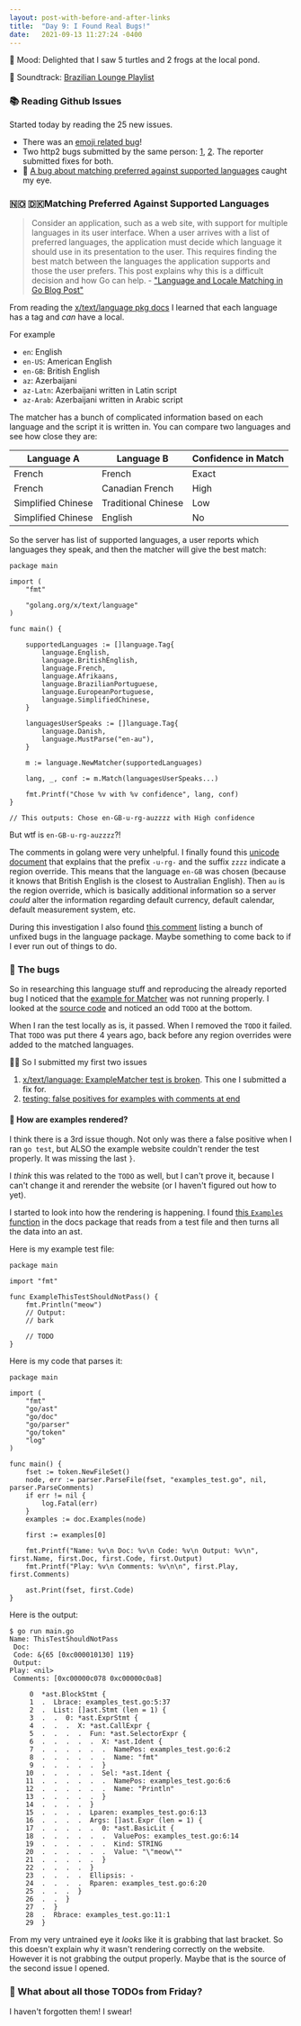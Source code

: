 ```yaml
---
layout: post-with-before-and-after-links
title:  "Day 9: I Found Real Bugs!"
date:   2021-09-13 11:27:24 -0400
---
```


🐢 Mood: Delighted that I saw 5 turtles and 2 frogs at the local pond.

🎵 Soundtrack: [Brazilian
Lounge Playlist](https://open.spotify.com/playlist/4R7qeoLxYwqDFdoHjA6BDk)

### 📚 Reading Github Issues
Started today by reading the 25 new issues.
* There was an [emoji related bug](https://github.com/golang/go/issues/48356)!
* Two http2 bugs submitted by the same person:
  [1](https://github.com/golang/go/issues/48340),
  [2](https://github.com/golang/go/issues/48341). The reporter submitted fixes
  for both.
* 👀 [A bug about matching preferred against supported
  languages](https://github.com/golang/go/issues/48324) caught my eye.


### 🇳🇴 🇩🇰Matching Preferred Against Supported Languages

> Consider an application, such as a web site, with support for multiple
> languages in its user interface. When a user arrives with a list of preferred
> languages, the application must decide which language it should use in its
> presentation to the user. This requires finding the best match between the
> languages the application supports and those the user prefers. This post
> explains why this is a difficult decision and how Go can help.
> \- ["Language and Locale Matching in Go Blog Post"](https://go.dev/blog/matchlang)

From reading the [x/text/language pkg
docs](https://pkg.go.dev/golang.org/x/text/language#ParseAcceptLanguage) I
learned that each language has a tag and _can_ have a local.

For example
* `en`: English
* `en-US`: American English
* `en-GB`: British English
* `az`: Azerbaijani
* `az-Latn`: Azerbaijani written in Latin script
* `az-Arab`: Azerbaijani written in Arabic script

The matcher has a bunch of complicated information based on each language and the
script it is written in. You can compare two languages and see how close they
are:

| Language A | Language B | Confidence in Match |
| --- | --- | --- |
| French | French | Exact |
| French | Canadian French | High |
| Simplified Chinese | Traditional Chinese | Low |
| Simplified Chinese | English | No |



So the server has list of supported languages, a user reports which
languages they speak, and then the matcher will give the best match:
```
package main

import (
	"fmt"

	"golang.org/x/text/language"
)

func main() {

	supportedLanguages := []language.Tag{
		language.English,
		language.BritishEnglish,
		language.French,
		language.Afrikaans,
		language.BrazilianPortuguese,
		language.EuropeanPortuguese,
		language.SimplifiedChinese,
	}

	languagesUserSpeaks := []language.Tag{
		language.Danish,
		language.MustParse("en-au"),
	}

	m := language.NewMatcher(supportedLanguages)

	lang, _, conf := m.Match(languagesUserSpeaks...)

	fmt.Printf("Chose %v with %v confidence", lang, conf)
}

// This outputs: Chose en-GB-u-rg-auzzzz with High confidence
```

But wtf is `en-GB-u-rg-auzzzz`?!

The comments in golang were very unhelpful. I finally found this [unicode
document](https://unicode.org/reports/tr35/) that explains that the prefix
`-u-rg-` and the suffix `zzzz` indicate a region override. This means that the
language `en-GB` was chosen (because it knows that British English is the
closest to Australian English). Then `au` is the region override, which is
basically additional information so a server _could_ alter the information
regarding default currency, default calendar, default measurement system, etc.

During this investigation I also found [this
comment](https://github.com/golang/go/issues/24211#issuecomment-813105035)
listing a bunch of unfixed bugs in the language package. Maybe something to come
back to if I ever run out of things to do.

### 🐞 The bugs

So in researching this language stuff and reproducing the already reported bug I
noticed that the [example for
Matcher](https://pkg.go.dev/golang.org/x/text/language#Matcher) was not running
properly. I looked at the [source
code](https://github.com/golang/text/blob/383b2e75a7a4198c42f8f87833eefb772868a56f/language/examples_test.go#L341)
and noticed an odd `TODO` at the bottom.

When I ran the test locally as is, it passed. When I removed the `TODO` it
failed. That `TODO` was put there 4 years ago, back before any region overrides
were added to the matched languages.

🎉🎉 So I submitted my first two issues
1. [x/text/language: ExampleMatcher test is
   broken](https://github.com/golang/go/issues/48361). This one I submitted a
   fix for.
2. [testing: false positives for examples with comments at
   end](https://github.com/golang/go/issues/48362)

#### 📎 How are examples rendered?

I think there is a 3rd issue though. Not only was there a false positive when I
ran `go test`, but ALSO the example website couldn't render the test properly.
It was missing the last `}`.

I _think_ this was related to the `TODO` as well, but I can't prove it, because
I can't change it and rerender the website (or I haven't figured out how to
yet).

I started to look into how the rendering is happening. I found [this `Examples`
function](https://pkg.go.dev/go/doc#Examples) in the docs package that reads
from a test file and then turns all the data into an ast.

Here is my example test file:
```
package main

import "fmt"

func ExampleThisTestShouldNotPass() {
	fmt.Println("meow")
	// Output:
	// bark

	// TODO
}
```

Here is my code that parses it:
```
package main

import (
	"fmt"
	"go/ast"
	"go/doc"
	"go/parser"
	"go/token"
	"log"
)

func main() {
	fset := token.NewFileSet()
	node, err := parser.ParseFile(fset, "examples_test.go", nil, parser.ParseComments)
	if err != nil {
		log.Fatal(err)
	}
	examples := doc.Examples(node)

	first := examples[0]

	fmt.Printf("Name: %v\n Doc: %v\n Code: %v\n Output: %v\n", first.Name, first.Doc, first.Code, first.Output)
	fmt.Printf("Play: %v\n Comments: %v\n\n", first.Play, first.Comments)

	ast.Print(fset, first.Code)
}
```

Here is the output:
```
$ go run main.go
Name: ThisTestShouldNotPass
 Doc:
 Code: &{65 [0xc000010130] 119}
 Output:
Play: <nil>
 Comments: [0xc00000c078 0xc00000c0a8]

     0  *ast.BlockStmt {
     1  .  Lbrace: examples_test.go:5:37
     2  .  List: []ast.Stmt (len = 1) {
     3  .  .  0: *ast.ExprStmt {
     4  .  .  .  X: *ast.CallExpr {
     5  .  .  .  .  Fun: *ast.SelectorExpr {
     6  .  .  .  .  .  X: *ast.Ident {
     7  .  .  .  .  .  .  NamePos: examples_test.go:6:2
     8  .  .  .  .  .  .  Name: "fmt"
     9  .  .  .  .  .  }
    10  .  .  .  .  .  Sel: *ast.Ident {
    11  .  .  .  .  .  .  NamePos: examples_test.go:6:6
    12  .  .  .  .  .  .  Name: "Println"
    13  .  .  .  .  .  }
    14  .  .  .  .  }
    15  .  .  .  .  Lparen: examples_test.go:6:13
    16  .  .  .  .  Args: []ast.Expr (len = 1) {
    17  .  .  .  .  .  0: *ast.BasicLit {
    18  .  .  .  .  .  .  ValuePos: examples_test.go:6:14
    19  .  .  .  .  .  .  Kind: STRING
    20  .  .  .  .  .  .  Value: "\"meow\""
    21  .  .  .  .  .  }
    22  .  .  .  .  }
    23  .  .  .  .  Ellipsis: -
    24  .  .  .  .  Rparen: examples_test.go:6:20
    25  .  .  .  }
    26  .  .  }
    27  .  }
    28  .  Rbrace: examples_test.go:11:1
    29  }

```

From my very untrained eye it _looks_ like it is grabbing that last bracket. So
this doesn't explain why it wasn't rendering correctly on the website.
However it is not grabbing the output properly. Maybe that is the source of the
second issue I opened.

### 🧐 What about all those TODOs from Friday?

I haven't forgotten them! I swear!
